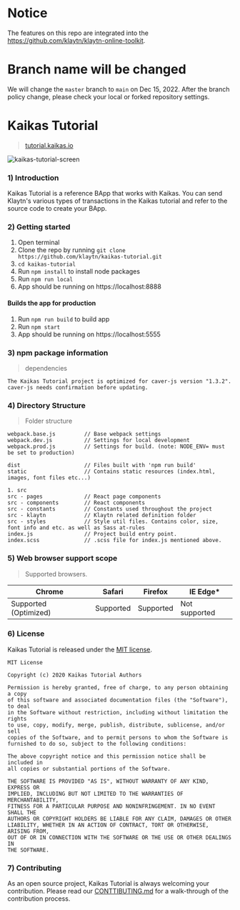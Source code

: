 # Notice
The features on this repo are integrated into the https://github.com/klaytn/klaytn-online-toolkit.

# Branch name will be changed

We will change the `master` branch to `main` on Dec 15, 2022.
After the branch policy change, please check your local or forked repository settings.

# Kaikas Tutorial

> [tutorial.kaikas.io](tutorial.kaikas.io)

![kaikas-tutorial-screen](./static/images/kaikas-tutorial-screen.png)

### 1) Introduction
Kaikas Tutorial is a reference BApp that works with Kaikas. You can send Klaytn's various types of transactions in the Kaikas tutorial and refer to the source code to create your BApp.

### 2) Getting started
1. Open terminal
2. Clone the repo by running `git clone https://github.com/klaytn/kaikas-tutorial.git`
3. `cd kaikas-tutorial`
4. Run `npm install` to install node packages
5. Run `npm run local`
6. App should be running on https://localhost:8888

#### Builds the app for production
1. Run `npm run build` to build app
2. Run `npm start`
3. App should be running on https://localhost:5555


### 3) npm package information
> dependencies
```
The Kaikas Tutorial project is optimized for caver-js version "1.3.2".
caver-js needs confirmation before updating.
```

### 4) Directory Structure
> Folder structure
```
webpack.base.js         // Base webpack settings
webpack.dev.js          // Settings for local development
webpack.prod.js         // Settings for build. (note: NODE_ENV= must be set to production)

dist                    // Files built with 'npm run build'
static                  // Contains static resources (index.html, images, font files etc...)

1. src
src - pages             // React page components
src - components        // React components
src - constants         // Constants used throughout the project
src - klaytn            // Klaytn related definition folder
src - styles            // Style util files. Contains color, size, font info and etc. as well as Sass at-rules
index.js                // Project build entry point.
index.scss              // .scss file for index.js mentioned above.
```

### 5) Web browser support scope
> Supported browsers.

Chrome | Safari | Firefox | IE Edge*
---------------------- | ---------------------- | ---------------------- | ----------------------
Supported (Optimized) | Supported | Supported | Not supported

### 6) License
Kaikas Tutorial is released under the [MIT license](./LICENSE).

```
MIT License

Copyright (c) 2020 Kaikas Tutorial Authors

Permission is hereby granted, free of charge, to any person obtaining a copy
of this software and associated documentation files (the "Software"), to deal
in the Software without restriction, including without limitation the rights
to use, copy, modify, merge, publish, distribute, sublicense, and/or sell
copies of the Software, and to permit persons to whom the Software is
furnished to do so, subject to the following conditions:

The above copyright notice and this permission notice shall be included in
all copies or substantial portions of the Software.

THE SOFTWARE IS PROVIDED "AS IS", WITHOUT WARRANTY OF ANY KIND, EXPRESS OR
IMPLIED, INCLUDING BUT NOT LIMITED TO THE WARRANTIES OF MERCHANTABILITY,
FITNESS FOR A PARTICULAR PURPOSE AND NONINFRINGEMENT. IN NO EVENT SHALL THE
AUTHORS OR COPYRIGHT HOLDERS BE LIABLE FOR ANY CLAIM, DAMAGES OR OTHER
LIABILITY, WHETHER IN AN ACTION OF CONTRACT, TORT OR OTHERWISE, ARISING FROM,
OUT OF OR IN CONNECTION WITH THE SOFTWARE OR THE USE OR OTHER DEALINGS IN
THE SOFTWARE.
```

### 7) Contributing

As an open source project, Kaikas Tutorial is always welcoming your contribution. Please read our [CONTTIBUTING.md](./CONTRIBUTING.md) for a walk-through of the contribution process.
